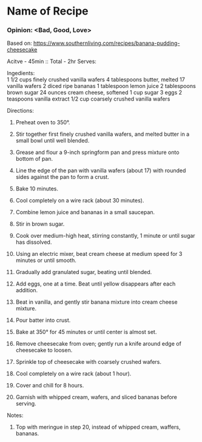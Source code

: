 # Name of Recipe
### Opinion: <Bad, Good, Love>

Based on: https://www.southernliving.com/recipes/banana-pudding-cheesecake  

Acitve - 45min :: Total - 2hr
Serves:  

Ingedients:  
1 1/2 cups finely crushed vanilla wafers
4 tablespoons butter, melted 
17 vanilla wafers
2 diced ripe bananas
1 tablespoon lemon juice
2 tablespoons brown sugar
24 ounces cream cheese, softened
1 cup sugar
3 eggs
2 teaspoons vanilla extract
1/2 cup coarsely crushed vanilla wafers

Directions:  
1. Preheat oven to 350°. 
2. Stir together first finely crushed vanilla wafers, and melted butter in a small bowl until well blended. 
3. Grease and flour a 9-inch springform pan and press mixture onto bottom of pan. 
4. Line the edge of the pan with vanilla wafers (about 17) with rounded sides against the pan to form a crust. 
5. Bake 10 minutes. 
6. Cool completely on a wire rack (about 30 minutes).

7. Combine lemon juice and bananas in a small saucepan. 
8. Stir in brown sugar. 
9. Cook over medium-high heat, stirring constantly, 1 minute or until sugar has dissolved.

10. Using an electric mixer, beat cream cheese at medium speed for 3 minutes or until smooth. 
11. Gradually add granulated sugar, beating until blended. 
12. Add eggs, one at a time. Beat until yellow disappears after each addition. 
13. Beat in vanilla, and gently stir banana mixture into cream cheese mixture. 
14. Pour batter into crust.

15. Bake at 350° for 45 minutes or until center is almost set. 
16. Remove cheesecake from oven; gently run a knife around edge of cheesecake to loosen. 
17. Sprinkle top of cheesecake with coarsely crushed wafers. 
18. Cool completely on a wire rack (about 1 hour). 

19. Cover and chill for 8 hours. 
20. Garnish with whipped cream, wafers, and sliced bananas before serving. 

Notes:
1. Top with meringue in step 20, instead of whipped cream, waffers, bananas. 


